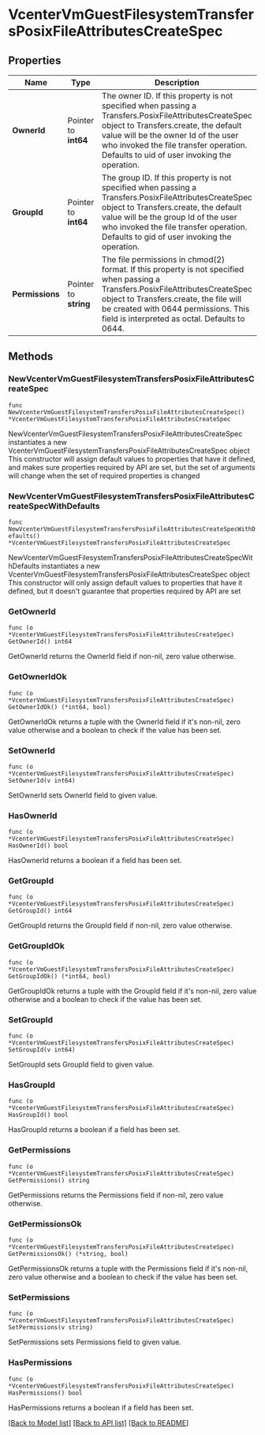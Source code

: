 # VcenterVmGuestFilesystemTransfersPosixFileAttributesCreateSpec

## Properties

Name | Type | Description | Notes
------------ | ------------- | ------------- | -------------
**OwnerId** | Pointer to **int64** | The owner ID. If this property is not specified when passing a Transfers.PosixFileAttributesCreateSpec object to Transfers.create, the default value will be the owner Id of the user who invoked the file transfer operation. Defaults to uid of user invoking the operation. | [optional] 
**GroupId** | Pointer to **int64** | The group ID. If this property is not specified when passing a Transfers.PosixFileAttributesCreateSpec object to Transfers.create, the default value will be the group Id of the user who invoked the file transfer operation. Defaults to gid of user invoking the operation. | [optional] 
**Permissions** | Pointer to **string** | The file permissions in chmod(2) format. If this property is not specified when passing a Transfers.PosixFileAttributesCreateSpec object to Transfers.create, the file will be created with 0644 permissions. This field is interpreted as octal. Defaults to 0644. | [optional] 

## Methods

### NewVcenterVmGuestFilesystemTransfersPosixFileAttributesCreateSpec

`func NewVcenterVmGuestFilesystemTransfersPosixFileAttributesCreateSpec() *VcenterVmGuestFilesystemTransfersPosixFileAttributesCreateSpec`

NewVcenterVmGuestFilesystemTransfersPosixFileAttributesCreateSpec instantiates a new VcenterVmGuestFilesystemTransfersPosixFileAttributesCreateSpec object
This constructor will assign default values to properties that have it defined,
and makes sure properties required by API are set, but the set of arguments
will change when the set of required properties is changed

### NewVcenterVmGuestFilesystemTransfersPosixFileAttributesCreateSpecWithDefaults

`func NewVcenterVmGuestFilesystemTransfersPosixFileAttributesCreateSpecWithDefaults() *VcenterVmGuestFilesystemTransfersPosixFileAttributesCreateSpec`

NewVcenterVmGuestFilesystemTransfersPosixFileAttributesCreateSpecWithDefaults instantiates a new VcenterVmGuestFilesystemTransfersPosixFileAttributesCreateSpec object
This constructor will only assign default values to properties that have it defined,
but it doesn't guarantee that properties required by API are set

### GetOwnerId

`func (o *VcenterVmGuestFilesystemTransfersPosixFileAttributesCreateSpec) GetOwnerId() int64`

GetOwnerId returns the OwnerId field if non-nil, zero value otherwise.

### GetOwnerIdOk

`func (o *VcenterVmGuestFilesystemTransfersPosixFileAttributesCreateSpec) GetOwnerIdOk() (*int64, bool)`

GetOwnerIdOk returns a tuple with the OwnerId field if it's non-nil, zero value otherwise
and a boolean to check if the value has been set.

### SetOwnerId

`func (o *VcenterVmGuestFilesystemTransfersPosixFileAttributesCreateSpec) SetOwnerId(v int64)`

SetOwnerId sets OwnerId field to given value.

### HasOwnerId

`func (o *VcenterVmGuestFilesystemTransfersPosixFileAttributesCreateSpec) HasOwnerId() bool`

HasOwnerId returns a boolean if a field has been set.

### GetGroupId

`func (o *VcenterVmGuestFilesystemTransfersPosixFileAttributesCreateSpec) GetGroupId() int64`

GetGroupId returns the GroupId field if non-nil, zero value otherwise.

### GetGroupIdOk

`func (o *VcenterVmGuestFilesystemTransfersPosixFileAttributesCreateSpec) GetGroupIdOk() (*int64, bool)`

GetGroupIdOk returns a tuple with the GroupId field if it's non-nil, zero value otherwise
and a boolean to check if the value has been set.

### SetGroupId

`func (o *VcenterVmGuestFilesystemTransfersPosixFileAttributesCreateSpec) SetGroupId(v int64)`

SetGroupId sets GroupId field to given value.

### HasGroupId

`func (o *VcenterVmGuestFilesystemTransfersPosixFileAttributesCreateSpec) HasGroupId() bool`

HasGroupId returns a boolean if a field has been set.

### GetPermissions

`func (o *VcenterVmGuestFilesystemTransfersPosixFileAttributesCreateSpec) GetPermissions() string`

GetPermissions returns the Permissions field if non-nil, zero value otherwise.

### GetPermissionsOk

`func (o *VcenterVmGuestFilesystemTransfersPosixFileAttributesCreateSpec) GetPermissionsOk() (*string, bool)`

GetPermissionsOk returns a tuple with the Permissions field if it's non-nil, zero value otherwise
and a boolean to check if the value has been set.

### SetPermissions

`func (o *VcenterVmGuestFilesystemTransfersPosixFileAttributesCreateSpec) SetPermissions(v string)`

SetPermissions sets Permissions field to given value.

### HasPermissions

`func (o *VcenterVmGuestFilesystemTransfersPosixFileAttributesCreateSpec) HasPermissions() bool`

HasPermissions returns a boolean if a field has been set.


[[Back to Model list]](../README.md#documentation-for-models) [[Back to API list]](../README.md#documentation-for-api-endpoints) [[Back to README]](../README.md)


